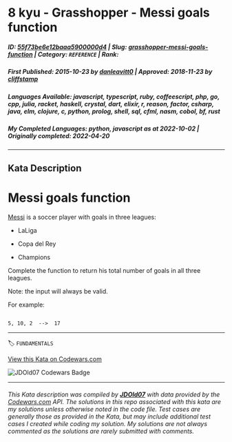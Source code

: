 # 8 kyu - Grasshopper - Messi goals function

##### **ID**: [55f73be6e12baaa5900000d4](https://www.codewars.com/kata/55f73be6e12baaa5900000d4) | **Slug**: [grasshopper-messi-goals-function](https://www.codewars.com/kata/55f73be6e12baaa5900000d4) | **Category**: `REFERENCE` | **Rank**: <span style="color:white">8 kyu</span>

##### **First Published**: 2015-10-23 ***by*** [danleavitt0](https://www.codewars.com/users/danleavitt0) | **Approved**: 2018-11-23 ***by*** [cliffstamp](https://www.codewars.com/users/cliffstamp)

##### **Languages Available**: javascript, typescript, ruby, coffeescript, php, go, cpp, julia, racket, haskell, crystal, dart, elixir, r, reason, factor, csharp, java, elm, clojure, c, python, prolog, shell, sql, cfml, nasm, cobol, bf, rust

##### **My Completed Languages**: python, javascript ***as at*** 2022-10-02 | **Originally completed**: 2022-04-20

---

## Kata Description


# Messi goals function



[Messi](https://en.wikipedia.org/wiki/Lionel_Messi) is a soccer player with goals in three leagues: 



- LaLiga

- Copa del Rey

- Champions



Complete the function to return his total number of goals in all three leagues.



Note: the input will always be valid.



For example:



```

5, 10, 2  -->  17

```



---


🏷 `FUNDAMENTALS`


[View this Kata on Codewars.com](https://www.codewars.com/kata/55f73be6e12baaa5900000d4)

![](https://www.codewars.com/users/jdold07/badges/large "JDOld07 Codewars Badge")

---

###### *This Kata description was compiled by [**JDOld07**](https://tpstech.dev) with data provided by the [Codewars.com](https://www.codewars.com) API.  The solutions in this repo associated with this kata are my solutions unless otherwise noted in the code file.  Test cases are generally those as provided in the Kata, but may include additional test cases I created while coding my solution.  My solutions are not always commented as the solutions are rarely submitted with comments.*
